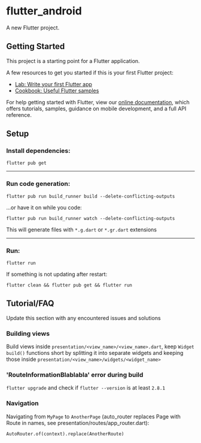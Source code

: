 # flutter_android

A new Flutter project.

## Getting Started

This project is a starting point for a Flutter application.

A few resources to get you started if this is your first Flutter project:

- [Lab: Write your first Flutter app](https://flutter.dev/docs/get-started/codelab)
- [Cookbook: Useful Flutter samples](https://flutter.dev/docs/cookbook)

For help getting started with Flutter, view our
[online documentation](https://flutter.dev/docs), which offers tutorials,
samples, guidance on mobile development, and a full API reference.


## Setup

### Install dependencies:

`flutter pub get`

---

### Run code generation:

`flutter pub run build_runner build --delete-conflicting-outputs`

...or have it on while you code:

`flutter pub run build_runner watch --delete-conflicting-outputs`

This will generate files with `*.g.dart` or `*.gr.dart` extensions

---

### Run:
`flutter run`


If something is not updating after restart:

`flutter clean && flutter pub get && flutter run`

## Tutorial/FAQ
Update this section with any encountered issues and solutions


### Building views
Build views inside `presentation/<view_name>/<view_name>.dart`, keep `Widget build()` functions short by splitting it into separate widgets and keeping those inside `presentation/<view_name>/widgets/<widget_name>`


### 'RouteInformationBlablabla' error during build
`flutter upgrade` and check if `flutter --version` is at least `2.8.1`



### Navigation
Navigating from `MyPage` to `AnotherPage` (auto_router replaces Page with Route in names, see presentation/routes/app_router.dart):

`AutoRouter.of(context).replace(AnotherRoute)`